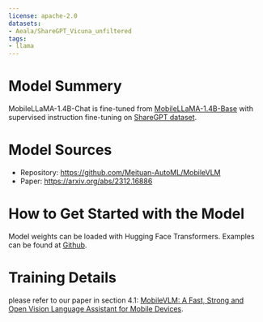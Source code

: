 ```yaml
---
license: apache-2.0
datasets:
- Aeala/ShareGPT_Vicuna_unfiltered
tags:
- llama
---
```

# Model Summery
MobileLLaMA-1.4B-Chat is fine-tuned from [MobileLLaMA-1.4B-Base](https://huggingface.co/mtgv/MobileLLaMA-1.4B-Base) with supervised instruction fine-tuning on [ShareGPT dataset](https://huggingface.co/datasets/Aeala/ShareGPT_Vicuna_unfiltered). 

# Model Sources
- Repository: https://github.com/Meituan-AutoML/MobileVLM
- Paper: https://arxiv.org/abs/2312.16886

# How to Get Started with the Model
Model weights can be loaded with Hugging Face Transformers. Examples can be found at [Github](https://github.com/Meituan-AutoML/MobileVLM).

# Training Details
please refer to our paper in section 4.1: [MobileVLM: A Fast, Strong and Open Vision Language Assistant for Mobile Devices](https://arxiv.org/pdf/2312.16886.pdf).